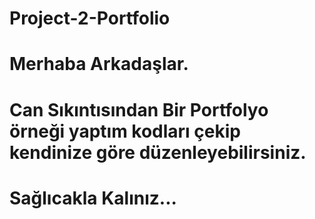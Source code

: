 # Project-2-Portfolio
# Merhaba Arkadaşlar.
# Can Sıkıntısından Bir Portfolyo örneği yaptım kodları çekip kendinize göre düzenleyebilirsiniz.
# Sağlıcakla Kalınız...
